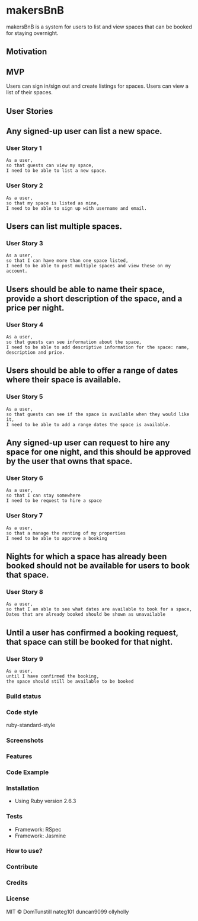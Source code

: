 # makersBnB

makersBnB is a system for users to list and view spaces that can be booked for staying overnight.

## Motivation

## MVP

Users can sign in/sign out and create listings for spaces. Users can view a list of their spaces.

## User Stories

## Any signed-up user can list a new space.

### User Story 1
```
As a user,
so that guests can view my space,
I need to be able to list a new space.
```

### User Story 2
```
As a user,
so that my space is listed as mine,
I need to be able to sign up with username and email.
```

## Users can list multiple spaces.

### User Story 3
```
As a user,
so that I can have more than one space listed,
I need to be able to post multiple spaces and view these on my account.
```

## Users should be able to name their space, provide a short description of the space, and a price per night.

### User Story 4
```
As a user,
so that guests can see information about the space,
I need to be able to add descriptive information for the space: name, description and price.
```

## Users should be able to offer a range of dates where their space is available.
### User Story 5
```
As a user,
so that guests can see if the space is available when they would like it,
I need to be able to add a range dates the space is available.
```

## Any signed-up user can request to hire any space for one night, and this should be approved by the user that owns that space.
### User Story 6
```
As a user,
so that I can stay somewhere
I need to be request to hire a space
```

### User Story 7
```
As a user,
so that a manage the renting of my properties
I need to be able to approve a booking
```

## Nights for which a space has already been booked should not be available for users to book that space.
### User Story 8
```
As a user,
so that I am able to see what dates are available to book for a space,
Dates that are already booked should be shown as unavailable
```

## Until a user has confirmed a booking request, that space can still be booked for that night.
### User Story 9
```
As a user,
until I have confirmed the booking,
the space should still be available to be booked
```

### Build status


### Code style

ruby-standard-style

### Screenshots


### Features


### Code Example


### Installation
* Using Ruby version 2.6.3

### Tests
* Framework: RSpec
* Framework: Jasmine

### How to use?


### Contribute


### Credits


### License

MIT © DomTunstill nateg101 duncan9099 ollyholly

